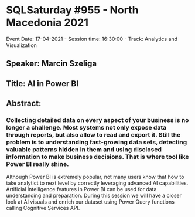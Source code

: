# SQLSaturday #955 - North Macedonia 2021
Event Date: 17-04-2021 - Session time: 16:30:00 - Track: Analytics and Visualization
## Speaker: Marcin Szeliga
## Title: AI in Power BI
## Abstract:
### Collecting detailed data on every aspect of your business is no longer a challenge. Most systems not only expose data through reports, but also allow to read and export it. Still the problem is to understanding fast-growing data sets, detecting valuable patterns hidden in them and using disclosed information to make business decisions. That is where tool like Power BI really shine.
Although Power BI is extremely popular, not many users know that how to take analytict to next level by correctly leveraging advanced AI capabilities.
Artificial Intelligence features in Power BI can be used for data understanding and preparation. During this session we will have a closer look at AI visuals and enrich our dataset using Power Query functions calling Cognitive Services API.
